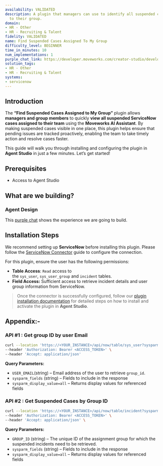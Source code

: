 ```yaml
---
availability: VALIDATED
description: A plugin that managers can use to identify all suspended cases assigned
  to their group.
domain:
- HR - Other
- HR - Recruiting & Talent
fidelity: VALIDATED
name: Find Suspended Cases Assigned To My Group
difficulty_level: BEGINNER
time_in_minutes: 10
num_implementations: 1
purple_chat_link: https://developer.moveworks.com/creator-studio/developer-tools/purple-chat/?conversation=%7B%22messages%22%3A%5B%7B%22parts%22%3A%5B%7B%22richText%22%3A%22I+need+to+identify+all+suspended+cases+assigned+to+my+group.%22%7D%5D%2C%22role%22%3A%22user%22%7D%2C%7B%22parts%22%3A%5B%7B%22richText%22%3A%22Okay%2C+I+can+help+with+that.+Which+group+are+you+referring+to%3F%22%7D%5D%2C%22role%22%3A%22assistant%22%7D%2C%7B%22parts%22%3A%5B%7B%22richText%22%3A%22The+IT+Support+Team%22%7D%5D%2C%22role%22%3A%22user%22%7D%2C%7B%22parts%22%3A%5B%7B%22richText%22%3A%22Okay%2C+one+moment+while+I+retrieve+all+suspended+cases+assigned+to+the+IT+Support+Team.%22%7D%5D%2C%22role%22%3A%22assistant%22%7D%2C%7B%22parts%22%3A%5B%7B%22richText%22%3A%22%3Cp%3EHere+are+the+suspended+cases+assigned+to+the+IT+Support+Team%3A%3C%2Fp%3E%5Cn%3Cp%3E%3Cbr%3E%3C%2Fp%3E%5Cn%3Cp%3E1.+%26nbsp%3B%3Cstrong%3ECase+ID%3A%3C%2Fstrong%3E+CS-00123%3C%2Fp%3E%5Cn%3Cul%3E%5Cn++%3Cli%3E%3Cstrong%3ESubject%3A%3C%2Fstrong%3E+Network+Outage%3C%2Fli%3E%5Cn++%3Cli%3E%3Cstrong%3EPriority%3A%3C%2Fstrong%3E+High%3C%2Fli%3E%5Cn++%3Cli%3E%3Cstrong%3EStatus%3A%3C%2Fstrong%3E+Suspended%3C%2Fli%3E%5Cn++%3Cli%3E%3Cstrong%3EAssigned+To%3A%3C%2Fstrong%3E+John+Doe%3C%2Fli%3E%5Cn%3C%2Ful%3E%5Cn%3Cp%3E%3Cbr%3E%3C%2Fp%3E%5Cn%3Cp%3E2.+%26nbsp%3B%3Cstrong%3ECase+ID%3A%3C%2Fstrong%3E+CS-00124%3C%2Fp%3E%5Cn%3Cul%3E%5Cn++%3Cli%3E%3Cstrong%3ESubject%3A%3C%2Fstrong%3E+Email+Delivery+Issues%3C%2Fli%3E%5Cn++%3Cli%3E%3Cstrong%3EPriority%3A%3C%2Fstrong%3E+Medium%3C%2Fli%3E%5Cn++%3Cli%3E%3Cstrong%3EStatus%3A%3C%2Fstrong%3E+Suspended%3C%2Fli%3E%5Cn++%3Cli%3E%3Cstrong%3EAssigned+To%3A%3C%2Fstrong%3E+Jane+Smith%3C%2Fli%3E%5Cn%3C%2Ful%3E%22%7D%2C%7B%22citations%22%3A%5B%7B%22citationTitle%22%3A%22CS00123%22%2C%22connectorName%22%3A%22servicenow%22%7D%2C%7B%22citationTitle%22%3A%22CS00124%22%2C%22connectorName%22%3A%22servicenow%22%7D%5D%7D%5D%2C%22role%22%3A%22assistant%22%7D%5D%7D
solution_tags:
- HR - Other
- HR - Recruiting & Talent
systems:
- servicenow
---
```

## **Introduction**

The **“Find Suspended Cases Assigned to My Group”** plugin allows **managers and group members** to quickly **view all suspended ServiceNow cases assigned to their team** using the **Moveworks AI Assistant**. By making suspended cases visible in one place, this plugin helps ensure that pending issues are tracked proactively, enabling the team to take timely action and resolve cases faster.

This guide will walk you through installing and configuring the plugin in **Agent Studio** in just a few minutes. Let’s get started!

## **Prerequisites**

- Access to Agent Studio

## **What are we building?**

### **Agent Design**

This [purple chat](https://marketplace.moveworks.com/purple-chat?conversation=%7B%22messages%22%3A%5B%7B%22parts%22%3A%5B%7B%22richText%22%3A%22I+need+to+identify+all+suspended+cases+assigned+to+my+group.%22%7D%5D%2C%22role%22%3A%22user%22%7D%2C%7B%22parts%22%3A%5B%7B%22reasoningSteps%22%3A%5B%7B%22richText%22%3A%22Fetching+the+groups+the+user+belongs+to+in+ServiceNow.%22%2C%22status%22%3A%22pending%22%7D%2C%7B%22richText%22%3A%22%3Cp+xmlns%3D%5C%22http%3A%2F%2Fwww.w3.org%2F1999%2Fxhtml%5C%22%3EFound+the+following+groups+for+the+user%3A%3C%2Fp%3E%3Cul+xmlns%3D%5C%22http%3A%2F%2Fwww.w3.org%2F1999%2Fxhtml%5C%22%3E%3Cli%3EIT+Support+Team%3C%2Fli%3E%3Cli%3ENetwork+Operations%3C%2Fli%3E%3Cli%3ESecurity+Response%3C%2Fli%3E%3C%2Ful%3E%22%2C%22status%22%3A%22success%22%7D%5D%7D%2C%7B%22richText%22%3A%22%3Cp%3EYou%27re+a+member+of+the+following+groups%3A%3C%2Fp%3E%3Col%3E%3Cli%3E%3Cp%3E%3Cstrong%3EIT+Support+Team%3C%2Fstrong%3E%3C%2Fp%3E%3C%2Fli%3E%3Cli%3E%3Cp%3E%3Cstrong%3ENetwork+Operations%3C%2Fstrong%3E%3C%2Fp%3E%3C%2Fli%3E%3Cli%3E%3Cp%3E%3Cstrong%3ESecurity+Response%3C%2Fstrong%3E%3C%2Fp%3E%3C%2Fli%3E%3C%2Fol%3E%3Cp%3EWhich+group+would+you+like+to+see+suspended+cases+for%3F%3C%2Fp%3E%22%7D%5D%2C%22role%22%3A%22assistant%22%7D%2C%7B%22parts%22%3A%5B%7B%22richText%22%3A%22IT+Support+Team%22%7D%5D%2C%22role%22%3A%22user%22%7D%2C%7B%22parts%22%3A%5B%7B%22reasoningSteps%22%3A%5B%7B%22richText%22%3A%22Searching+for+suspended+cases+in+ServiceNow+assigned+to+the+%27IT+Support+Team%27+group.%22%2C%22status%22%3A%22pending%22%7D%2C%7B%22richText%22%3A%22Found+2+suspended+cases.%22%2C%22status%22%3A%22success%22%7D%5D%7D%2C%7B%22richText%22%3A%22%3Cp+xmlns%3D%5C%22http%3A%2F%2Fwww.w3.org%2F1999%2Fxhtml%5C%22%3EHere+are+the+suspended+cases+assigned+to+the+IT+Support+Team%3A%3C%2Fp%3E%3Cul+xmlns%3D%5C%22http%3A%2F%2Fwww.w3.org%2F1999%2Fxhtml%5C%22%3E%3Cli%3E%3Cb%3ECase+ID%3A%3C%2Fb%3E+CS-00123%3Cul%3E%3Cli%3E%3Cb%3ESubject%3A%3C%2Fb%3E+Network+Outage%3C%2Fli%3E%3Cli%3E%3Cb%3EPriority%3A%3C%2Fb%3E+High%3C%2Fli%3E%3Cli%3E%3Cb%3EStatus%3A%3C%2Fb%3E+Suspended%3C%2Fli%3E%3Cli%3E%3Cb%3EAssigned+To%3A%3C%2Fb%3E+John+Doe%3C%2Fli%3E%3C%2Ful%3E%3C%2Fli%3E%3Cli%3E%3Cb%3ECase+ID%3A%3C%2Fb%3E+CS-00124%3Cul%3E%3Cli%3E%3Cb%3ESubject%3A%3C%2Fb%3E+Email+Delivery+Issues%3C%2Fli%3E%3Cli%3E%3Cb%3EPriority%3A%3C%2Fb%3E+Medium%3C%2Fli%3E%3Cli%3E%3Cb%3EStatus%3A%3C%2Fb%3E+Suspended%3C%2Fli%3E%3Cli%3E%3Cb%3EAssigned+To%3A%3C%2Fb%3E+Jane+Smith%3C%2Fli%3E%3C%2Ful%3E%3C%2Fli%3E%3C%2Ful%3E%22%7D%2C%7B%22citations%22%3A%5B%7B%22citationTitle%22%3A%22CS-00123%22%2C%22connectorName%22%3A%22servicenow%22%7D%2C%7B%22citationTitle%22%3A%22CS-00124%22%2C%22connectorName%22%3A%22servicenow%22%7D%5D%7D%5D%2C%22role%22%3A%22assistant%22%7D%5D%7D) shows the experience we are going to build.

## **Installation Steps**

We recommend setting up **ServiceNow** before installing this plugin. Please follow the [ServiceNow Connector](https://developer.moveworks.com/marketplace/package/?id=servicenow&hist=home%2Cbrws#how-to-implement) guide to configure the connection.

For this plugin, ensure the user has the following permissions:

- **Table Access**: `Read` access to the `sys_user`, `sys_user_group` and `incident` tables.
- **Field Access:** Sufficient access to retrieve incident details and user group information from ServiceNow.

> Once the connector is successfully configured, follow our [plugin installation documentation](https://help.moveworks.com/docs/ai-agent-marketplace-installation) for detailed steps on how to install and activate the plugin in **Agent Studio**.
> 

## **Appendix:-**

### **API #1 : Get group ID by user Email**

```bash
curl --location 'https://<YOUR_INSTANCE>/api/now/table/sys_user?sysparm_query=user.email=<USER_EMAIL>&sysparm_fields=group,sys_id,user.email&sysparm_display_value=all' \
--header 'Authorization: Bearer <ACCESS_TOKEN>' \
--header 'Accept: application/json'
```

**Query Parameters:**

- `USER_EMAIL`(string) – Email address of the user to retrieve `group_id`.
- `sysparm_fields` (string) – Fields to include in the response
- `sysparm_display_value=all` – Returns display values for referenced fields

### **API #2 : Get Suspended Cases by Group ID**

```bash
curl --location 'https://<YOUR_INSTANCE>/api/now/table/incident?sysparm_query=assignment_group%<GROUP_ID>&sysparm_fields=number%2Cshort_description%2Cstate%2Cassigned_to.name%2Cassignment_group&sysparm_display_value=all' \
--header 'Authorization: Bearer <ACCESS_TOKEN>' \
--header 'Accept: application/json' \
```

**Query Parameters:**

- `GROUP_ID` (string) – The unique ID of the assignment group for which the suspended incidents need to be retrieved.
- `sysparm_fields` (string) – Fields to include in the response
- `sysparm_display_value=all` – Returns display values for referenced fields